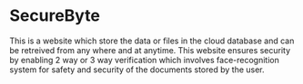 # SecureByte
This is a website which store the data or files in the cloud database and can be retreived from any where and at anytime. This website ensures security by enabling 2 way or 3 way verification which involves face-recognition system for safety and security of the documents stored by the user.
